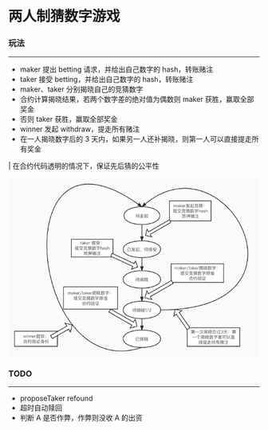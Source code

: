 # 两人制猜数字游戏

### 玩法

---

- maker 提出 betting 请求，并给出自己数字的 hash，转账赌注
- taker 接受 betting，并给出自己数字的 hash，转账赌注
- maker、taker 分别揭晓自己的竞猜数字
- 合约计算揭晓结果，若两个数字差的绝对值为偶数则 maker 获胜，赢取全部奖金
- 否则 taker 获胜，赢取全部奖金
- winner 发起 withdraw，提走所有赌注
- 在一人揭晓数字后的 3 天内，如果另一人还补揭晓，则第一人可以直接提走所有奖金

| 在合约代码透明的情况下，保证先后猜的公平性

![流程图](./img/betting.png)

### TODO

---

- proposeTaker refound
- 超时自动赎回
- 判断 A 是否作弊，作弊则没收 A 的出资
